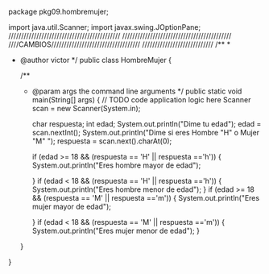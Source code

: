 package pkg09.hombremujer;

import java.util.Scanner;
import javax.swing.JOptionPane;
////////////////////////////////////////////
///////////////////////////////////////////
////CAMBIOS///////////////////////////////////
////////////////////////////
/**
 *
 * @author victor
 */
public class HombreMujer {

    /**
     * @param args the command line arguments
     */
    public static void main(String[] args) {
        // TODO code application logic here
        Scanner scan = new Scanner(System.in);

        char respuesta;
        int edad;
        System.out.println("Dime tu edad");
        edad = scan.nextInt();
        System.out.println("Dime si eres Hombre \"H\" o Mujer \"M\" ");
        respuesta = scan.next().charAt(0);

        if (edad >= 18 && (respuesta == 'H' || respuesta =='h')) {
            System.out.println("Eres hombre mayor de edad");

        }
        if (edad < 18 && (respuesta == 'H' || respuesta =='h')) {
            System.out.println("Eres hombre menor de edad");
        }
        if (edad >= 18 && (respuesta == 'M' || respuesta =='m')) {
            System.out.println("Eres mujer mayor de edad");

        }
        if (edad < 18 && (respuesta == 'M' || respuesta =='m')) {
            System.out.println("Eres mujer menor de edad");
        }

    }

}
